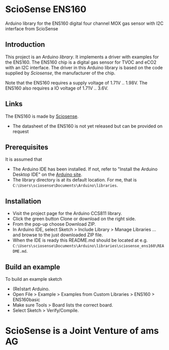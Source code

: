 # ScioSense ENS160
Arduino library for the ENS160 digital four channel MOX gas sensor with I2C interface from ScioSense

## Introduction
This project is an Arduino *library*. It implements a driver with examples for the ENS160.
The ENS160 chip is a digital gas sensor for TVOC and eCO2 with an I2C interface.
The driver in this Arduino library is based on the code supplied by *Sciosense*, the manufacturer of the chip.

Note that the ENS160 requires a supply voltage of 1.71V .. 1.98V.
The ENS160 also requires a IO voltage of 1.71V .. 3.6V.

## Links
The ENS160 is made by [Sciosense](http://www.sciosense.com).
 - The datasheet of the ENS160 is not yet released but can be provided on request

## Prerequisites
It is assumed that
 - The Arduino IDE has been installed.
   If not, refer to "Install the Arduino Desktop IDE" on the
   [Arduino site](https://www.arduino.cc/en/Guide/HomePage).
 - The library directory is at its default location.
   For me, that is `C:\Users\sciosense\Documents\Arduino\libraries`.

## Installation
- Visit the project page for the Arduino CCS811 library.
- Click the green button Clone or download on the right side.
- From the pop-up choose Download ZIP.
- In Arduino IDE, select Sketch > Include Library > Manage Libraries ... and browse to the just downloaded ZIP file.
- When the IDE is ready this README.md should be located at e.g. `C:\Users\sciosense\Documents\Arduino\libraries\sciosense_ens160\README.md`.

## Build an example
To build an example sketch
 - (Re)start Arduino.
 - Open File > Example > Examples from Custom Libraries > ENS160 > ENS160basic
 - Make sure Tools > Board lists the correct board.
 - Select Sketch > Verify/Compile.

# ScioSense is a Joint Venture of ams AG
